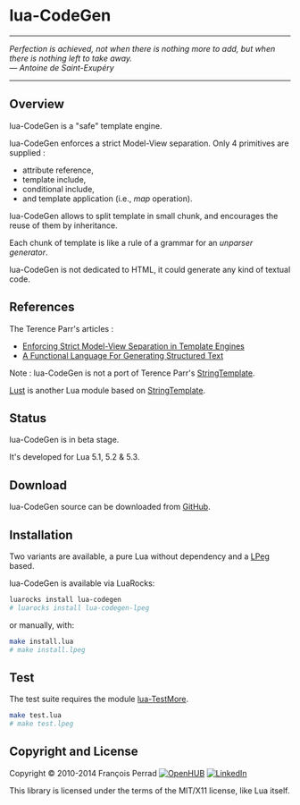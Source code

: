 
# lua-CodeGen

---

*Perfection is achieved, not when there is nothing more to add,
but when there is nothing left to take away.
<br /> &mdash; Antoine de Saint-Exup&eacute;ry*

---

## Overview

<script type='text/javascript' src='https://www.openhub.net/p/lua-CodeGen/widgets/project_thin_badge?format=js' ></script>

lua-CodeGen is a "safe" template engine.

lua-CodeGen enforces a strict Model-View separation. Only 4 primitives are supplied :

- attribute reference,
- template include,
- conditional include,
- and template application (i.e., _map_ operation).

lua-CodeGen allows to split template in small chunk,
and encourages the reuse of them by inheritance.

Each chunk of template is like a rule of a grammar for an _unparser generator_.

lua-CodeGen is not dedicated to HTML, it could generate any kind of textual code.

## References

The Terence Parr's articles :

- [Enforcing Strict Model-View Separation in Template Engines](http://www.cs.usfca.edu/~parrt/papers/mvc.templates.pdf)
- [A Functional Language For Generating Structured Text](http://www.cs.usfca.edu/~parrt/papers/ST.pdf)

Note : lua-CodeGen is not a port of Terence Parr's
[StringTemplate](http://www.stringtemplate.org/).

[Lust](http://github.com/weshoke/Lust) is another Lua module based on
[StringTemplate](http://www.stringtemplate.org/).

## Status

lua-CodeGen is in beta stage.

It's developed for Lua 5.1, 5.2 & 5.3.

## Download

lua-CodeGen source can be downloaded from
[GitHub](http://github.com/fperrad/lua-CodeGen/releases/).

## Installation

Two variants are available, a pure Lua without dependency and a
[LPeg](http://www.inf.puc-rio.br/~roberto/lpeg/lpeg.html) based.

lua-CodeGen is available via LuaRocks:

```sh
luarocks install lua-codegen
# luarocks install lua-codegen-lpeg
```

or manually, with:

```sh
make install.lua
# make install.lpeg
```

## Test

The test suite requires the module
[lua-TestMore](http://fperrad.github.io/lua-TestMore/).

```sh
make test.lua
# make test.lpeg
```

## Copyright and License

Copyright &copy; 2010-2014 Fran&ccedil;ois Perrad
[![OpenHUB](http://www.openhub.net/accounts/4780/widgets/account_rank.gif)](http://www.openhub.net/accounts/4780?ref=Rank)
[![LinkedIn](http://www.linkedin.com/img/webpromo/btn_liprofile_blue_80x15.gif)](http://www.linkedin.com/in/fperrad)

This library is licensed under the terms of the MIT/X11 license,
like Lua itself.
